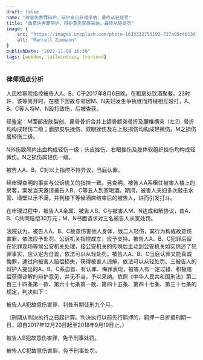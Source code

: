 ```yaml
---
draft: false
name: "故意伤害罪辩护，辩护意见获得采纳，最终从轻处罚"
title: "故意伤害罪辩护，辩护意见获得采纳，最终从轻处罚"
image: {
    src: "https://images.unsplash.com/photo-1633332755192-727a05c4013d?&fit=crop&w=280",
    alt: "Marcell Ziemann"
}
publishDate: "2022-11-08 15:39"
tags: [webdev, tailwindcss, frontend]
---
```

### 律师观点分析

人民检察院指控被告人A、B、C于2017年8月6日晚，在租房处饮酒聚餐。23时许，该等离开时，在楼下因故与邻居M、N夫妇发生争执继而持械相互殴打，A、B、C等人将M、N殴打致伤，后被查获。

经鉴定：M面部皮肤裂创、鼻骨骨折合并上颌骨额突骨折及腰椎横突（左2）骨折均构成轻伤二级；面部皮肤挫伤、双眼挫伤及左上肢损伤均构成轻微伤。M之损伤属轻伤二级。

N外伤致颅内出血构成轻伤一级；头皮挫伤、右眼挫伤及肢体软组织挫伤均构成轻微伤。N之损伤属轻伤一级。

被告人A、B、C对以上指控不持异议，当庭认罪。

经审理查明的事实与公诉机关的指控一致。另查明，被告人A系租住被害人楼上的房客，案发当天邀请被告人B、C等五人到家喝酒。期间，被害人夫妇多次敲击水管、墙壁以示不满，并到楼下等候酒席结束后的被告人，进而引发打斗。

在审理过程中，被告人A亲属、被告人B、C与被害人M、N达成和解协议，由A、B、C共同赔偿30万元；M、N书面请求对三名被告人从宽处罚。

法院认为，被告人A、B、C故意伤害他人身体，致二人轻伤，其行为构成故意伤害罪，依法应予处罚。公诉机关指控成立，应予支持。被告人A、B、C犯罪后留在犯罪现场等候公安机关处理，接公安机关的传唤后主动到公安机关如实供述了犯罪事实，应认定为自首，依法可以从轻处罚。被告人A、B、C当庭认罪又能真诚悔罪，通过向被害人赔偿损失，获得被害人谅解，依法可以从轻处罚。三被告人的辩护人提出的A、B、C系自首、有认罪、悔罪表现，被害人有一定过错、积极赔偿获得谅解的辩护意见，并无不当，予以采纳。依照《中华人民共和国刑法》第二百三十四条第一款、第六十七条第一款、第四十五条、第四十七条、第三十七条的规定，判决如下：

被告人A犯故意伤害罪，判处有期徒刑九个月。

（刑期从判决执行之日起计算。判决执行以前先行羁押的，羁押一日折抵刑期一日，即自2017年12月20日起至2018年9月19日止。）

被告人B犯故意伤害罪，免予刑事处罚。

被告人C犯故意伤害罪，免予刑事处罚。